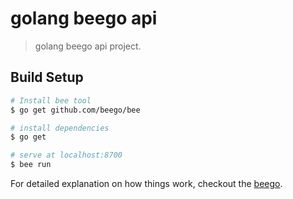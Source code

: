 # golang beego api

> golang beego api project.

## Build Setup

``` bash
# Install bee tool
$ go get github.com/beego/bee

# install dependencies
$ go get

# serve at localhost:8700
$ bee run

```

For detailed explanation on how things work, checkout the [beego](https://beego.me/).